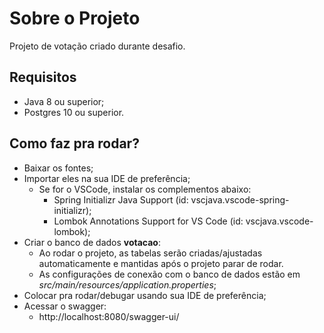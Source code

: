 # Sobre o Projeto
Projeto de votação criado durante desafio.

## Requisitos
- Java 8 ou superior;
- Postgres 10 ou superior.

## Como faz pra rodar?
- Baixar os fontes;
- Importar eles na sua IDE de preferência;
  - Se for o VSCode, instalar os complementos abaixo:
    - Spring Initializr Java Support (id: vscjava.vscode-spring-initializr);
    - Lombok Annotations Support for VS Code (id: vscjava.vscode-lombok);
- Criar o banco de dados **votacao**:
  - Ao rodar o projeto, as tabelas serão criadas/ajustadas automaticamente e mantidas após o projeto parar de rodar.
  - As configurações de conexão com o banco de dados estão em *src/main/resources/application.properties*;
- Colocar pra rodar/debugar usando sua IDE de preferência;
- Acessar o swagger: 
  - http://localhost:8080/swagger-ui/

